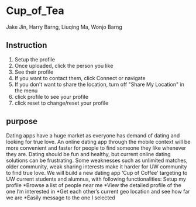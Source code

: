 # Cup_of_Tea #

Jake Jin, Harry Barng, Liuqing Ma, Wonjo Barng

## Instruction ##
1. Setup the profile
2. Once uploaded, click the person you like
3. See their profile
4. If you want to contact them, click Connect or navigate
5. If you don't want to share the location, turn off "Share My Location" in the menu
6. click profile to see your profile
7. click reset to change/reset your profile

## purpose ##
Dating apps have a huge market as everyone has demand of dating and looking for true love. An online dating app through the mobile context will be more convenient and faster for people to find someone they like whenever they are. Dating should be fun and healthy, but current online dating solutions can be frustrating. Some weaknesses such as unlimited matches, older community, weak sharing interests make it harder for UW community to find true love. We will build a new dating app ‘Cup of Coffee’ targeting to UW current students and alumnus, with following functionalities:
Setup my profile
*Browse a list of people near me
*View the detailed profile of the one I’m interested in
*Get each other’s current geo location and see how far we are
*Easily message to the one I selected
